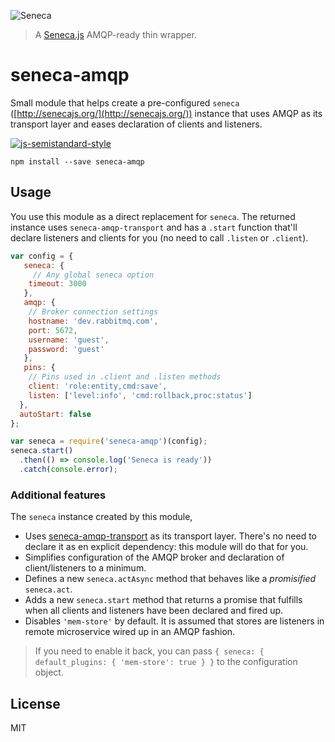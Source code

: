 ![Seneca](http://senecajs.org/files/assets/seneca-logo.png)

> A [Seneca.js][1] AMQP-ready thin wrapper.

# seneca-amqp
Small module that helps create a pre-configured `seneca` ([http://senecajs.org/](http://senecajs.org/)) instance that uses AMQP as its transport layer and eases declaration of clients and listeners.

[![js-semistandard-style](https://cdn.rawgit.com/flet/semistandard/master/badge.svg)](https://github.com/Flet/semistandard)

```
npm install --save seneca-amqp
```

## Usage
You use this module as a direct replacement for `seneca`. The returned instance uses `seneca-amqp-transport` and has a `.start` function that'll declare listeners and clients for you (no need to call `.listen` or `.client`).

```javascript
var config = {
   seneca: {
     // Any global seneca option
    timeout: 3000
   },
   amqp: {
    // Broker connection settings
    hostname: 'dev.rabbitmq.com',
    port: 5672,
    username: 'guest',
    password: 'guest'
   },
   pins: {
    // Pins used in .client and .listen methods
    client: 'role:entity,cmd:save',
    listen: ['level:info', 'cmd:rollback,proc:status']
  },
  autoStart: false
};

var seneca = require('seneca-amqp')(config);
seneca.start()
  .then(() => console.log('Seneca is ready'))
  .catch(console.error);
```

### Additional features
The `seneca` instance created by this module,
- Uses [seneca-amqp-transport](https://github.com/disintegrator/seneca-amqp-transport) as its transport layer. There's no need to declare it as en explicit dependency: this module will do that for you.
- Simplifies configuration of the AMQP broker and declaration of client/listeners to a minimum.
- Defines a new `seneca.actAsync` method that behaves like a _promisified_ `seneca.act`.
- Adds a new `seneca.start` method that returns a promise that fulfills when all clients and listeners have been declared and fired up.
- Disables `'mem-store'` by default. It is assumed that stores are listeners in remote microservice wired up in an AMQP fashion.

> If you need to enable it back, you can pass `{ seneca: { default_plugins: { 'mem-store': true } }` to the configuration object.

## License
MIT

[1]: http://senecajs.org/
